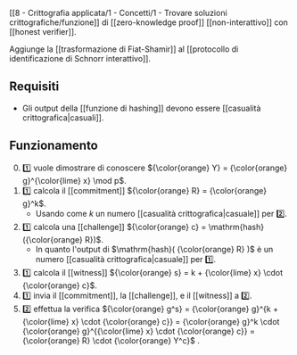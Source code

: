 [[8 - Crittografia applicata/1 - Concetti/1 - Trovare soluzioni crittografiche/funzione]] di [[zero-knowledge proof]] [[non-interattivo]] con [[honest verifier]].

Aggiunge la [[trasformazione di Fiat-Shamir]] al [[protocollo di identificazione di Schnorr interattivo]].

## Requisiti

- Gli output della [[funzione di hashing]] devono essere [[casualità crittografica|casuali]].

## Funzionamento

0. 1️⃣ vuole dimostrare di conoscere ${\color{orange} Y} = {\color{orange} g}^{\color{lime} x} \mod p$.
2. 1️⃣ calcola il [[commitment]] ${\color{orange} R} = {\color{orange} g}^k$.
	- Usando come $k$ un numero [[casualità crittografica|casuale]] per 2️⃣.
4. 1️⃣ calcola una [[challenge]] ${\color{orange} c} = \mathrm{hash}({\color{orange} R})$.
	- In quanto l'output di $\mathrm{hash}( {\color{orange} R} )$ è un numero [[casualità crittografica|casuale]] per 1️⃣.
6. 1️⃣ calcola il [[witness]] ${\color{orange} s} = k + {\color{lime} x} \cdot {\color{orange} c}$.
7. 1️⃣ invia il [[commitment]], la [[challenge]], e il [[witness]] a 2️⃣.
8. 2️⃣ effettua la verifica ${\color{orange} g^s} = {\color{orange} g}^{k + {\color{lime} x} \cdot {\color{orange} c}} = {\color{orange} g}^k \cdot {\color{orange} g}^{{\color{lime} x} \cdot {\color{orange} c}} = {\color{orange} R} \cdot {\color{orange} Y^c}$ .
